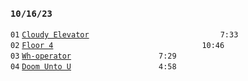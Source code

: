 ### `10/16/23`
`01` [`Cloudy Elevator`](cloudy-elevator.mp3)               `7:33`  
`02` [`Floor 4`](floor-4.mp3)                 `10:46`  
`03` [`Wh-operator`](wh-operator.mp3)          `7:29`  
`04` [`Doom Unto U`](doom-unto-u.mp3)          `4:58`